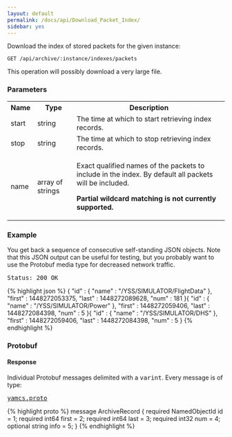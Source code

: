 ```yaml
---
layout: default
permalink: /docs/api/Download_Packet_Index/
sidebar: yes
---
```


Download the index of stored packets for the given instance:

    GET /api/archive/:instance/indexes/packets

<div class="hint">
This operation will possibly download a very large file.
</div>

### Parameters

<table class="inline">
  <tr>
    <th>Name</th>
    <th>Type</th>
    <th>Description</th>
  </tr>
  <tr>
    <td class="code">start</td>
    <td class="code">string</td>
    <td>The time at which to start retrieving index records.</td>
  </tr>
  <tr>
    <td class="code">stop</td>
    <td class="code">string</td>
    <td>The time at which to stop retrieving index records.</td> 
  </tr>
  <tr>
    <td class="code">name</td>
    <td class="code">array of strings</td>
    <td>
        <p>Exact qualified names of the packets to include in the index. By default all packets will be included.</p>
        <p><strong>Partial wildcard matching is not currently supported.</strong></p>
    </td>
  </tr>
</table>
    
### Example

You get back a sequence of consecutive self-standing JSON objects. Note that this JSON output can be useful for testing, but you probably want to use the Protobuf media type for decreased network traffic.

<pre class="header">
Status: 200 OK
</pre>

{% highlight json %}
{
  "id" : {
    "name" : "/YSS/SIMULATOR/FlightData"
  },
  "first" : 1448272053375,
  "last" : 1448272089628,
  "num" : 181
}{
  "id" : {
    "name" : "/YSS/SIMULATOR/Power"
  },
  "first" : 1448272059406,
  "last" : 1448272084398,
  "num" : 5
}{
  "id" : {
    "name" : "/YSS/SIMULATOR/DHS"
  },
  "first" : 1448272059406,
  "last" : 1448272084398,
  "num" : 5
}
{% endhighlight %}

### Protobuf

#### Response

Individual Protobuf messages delimited with a <tt>varint</tt>. Every message is of type:

<pre class="r header"><a href="/docs/api/yamcs.proto/">yamcs.proto</a></pre>
{% highlight proto %}
message ArchiveRecord {
  required NamedObjectId id = 1;
  required int64 first = 2;
  required int64 last = 3;
  required int32 num = 4;
  optional string info = 5;
}
{% endhighlight %}
